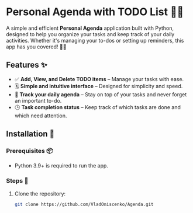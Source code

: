 # Personal Agenda with TODO List 📅✅

A simple and efficient **Personal Agenda** application built with Python, designed to help you organize your tasks and keep track of your daily activities. Whether it's managing your to-dos or setting up reminders, this app has you covered! 📝🎯

## Features ✨

- ✅ **Add, View, and Delete TODO items** – Manage your tasks with ease.
- 🗓️ **Simple and intuitive interface** – Designed for simplicity and speed.
- 📅 **Track your daily agenda** – Stay on top of your tasks and never forget an important to-do.
- 🕒 **Task completion status** – Keep track of which tasks are done and which need attention.

## Installation 🔧

### Prerequisites 📦

- Python 3.9+ is required to run the app.

### Steps 🚀

1. Clone the repository:
   ```bash
   git clone https://github.com/VladOniscenko/Agenda.git
